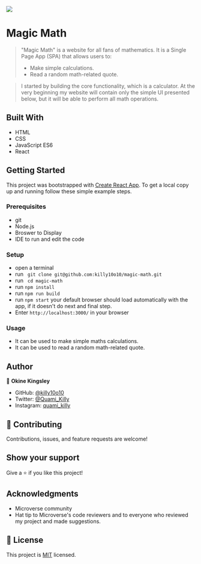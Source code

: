 ![](https://img.shields.io/badge/Microverse-blueviolet)

# Magic Math

>"Magic Math" is a website for all fans of mathematics. It is a Single Page App (SPA) that allows users to:
>- Make simple calculations.
>- Read a random math-related quote.

>I started by building the core functionality, which is a calculator. At the very beginning my website will contain only the simple UI presented below, but it will be able to perform all math operations.

## Built With 

- HTML 
- CSS 
- JavaScript ES6 
- React

## Getting Started

This project was bootstrapped with [Create React App](https://github.com/facebook/create-react-app).
To get a local copy up and running follow these simple example steps.

### Prerequisites

- git
- Node.js
- Broswer to Display
- IDE to run and edit the code

### Setup

- open a terminal
- run ` git clone git@github.com:killy10o10/magic-math.git`
- run ` cd magic-math`
- run `npm install`
- run `npm run build`
- run `npm start` your default browser should load automatically with the app, if it doesn't do next and final step.
- Enter `http://localhost:3000/` in your browser

### Usage

- It can be used to make simple maths calculations.
- It can be used to read a random math-related quote.

## Author

👤 **Okine Kingsley**

- GitHub: [@killy10o10](https://github.com/killy10o10)
- Twitter: [@Quami_Killy](https://twitter.com/Quami_Killy)
- Instagram: [quami_killy](https://www.instagram.com/quami_killy/)

## 🤝 Contributing

Contributions, issues, and feature requests are welcome!

## Show your support

Give a ⭐️ if you like this project!

## Acknowledgments

- Microverse community
- Hat tip to Microverse's code reviewers and to everyone who reviewed my project and made suggestions.

## 📝 License

This project is [MIT](./LICENSE) licensed.
